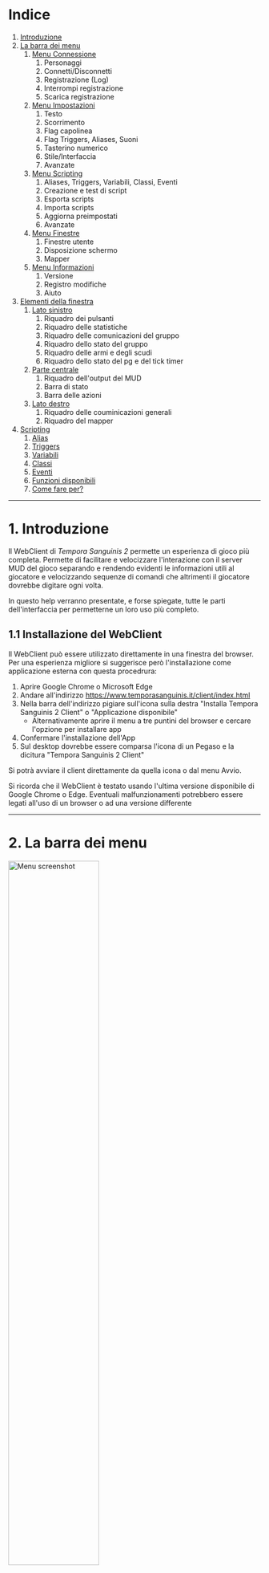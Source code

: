 # Indice
1. [Introduzione](#introduction)
2. [La barra dei menu](#Menu)
    1. [Menu Connessione](#MenuConnessione)
        1. Personaggi
        2. Connetti/Disconnetti
        3. Registrazione (Log)
        4. Interrompi registrazione
        5. Scarica registrazione
    2. [Menu Impostazioni](#MenuImpostazioni)
        1. Testo
        2. Scorrimento
        3. Flag capolinea
        4. Flag Triggers, Aliases, Suoni
        5. Tasterino numerico
        6. Stile/Interfaccia
        6. Avanzate
    3. [Menu Scripting](#MenuScripting)
        1. Aliases, Triggers, Variabili, Classi, Eventi
        2. Creazione e test di script
        3. Esporta scripts
        4. Importa scripts
        5. Aggiorna preimpostati
        6. Avanzate
    4. [Menu Finestre](#MenuFinestre)
        1. Finestre utente
        2. Disposizione schermo
        3. Mapper
    5. [Menu Informazioni](#MenuInformazioni)
        1. Versione
        2. Registro modifiche
        3. Aiuto
3. [Elementi della finestra](#Elements)
    1. [Lato sinistro](#AreaSX)
        1. Riquadro dei pulsanti
        2. Riquadro delle statistiche
        3. Riquadro delle comunicazioni del gruppo
        4. Riquadro dello stato del gruppo
        5. Riquadro delle armi e degli scudi
        6. Riquadro dello stato del pg e del tick timer
    2. [Parte centrale](#AreaCX)
        1. Riquadro dell'output del MUD
        2. Barra di stato
        3. Barra delle azioni
    3. [Lato destro](#AreaDX)
        1. Riquadro delle couminicazioni generali
        2. Riquadro del mapper
4. [Scripting](#scripting)
    1. [Alias](#alias)
    2. [Triggers](#triggers)
    3. [Variabili](#variabili)
    4. [Classi](#classi)
    5. [Eventi](#eventi)
    6. [Funzioni disponibili](#funzioni)
    7. [Come fare per?](#howto)

---

# 1. Introduzione <a name="introduction"></a>

Il WebClient di *Tempora Sanguinis 2* permette un esperienza di gioco più completa. Permette di facilitare e velocizzare l'interazione con il server MUD del gioco separando e rendendo evidenti le informazioni utili al giocatore e velocizzando sequenze di comandi che altrimenti il giocatore dovrebbe digitare ogni volta.

In questo help verranno presentate, e forse spiegate, tutte le parti dell'interfaccia per permetterne un loro uso più completo.

## 1.1 Installazione del WebClient

Il WebClient può essere utilizzato direttamente in una finestra del browser. Per una esperienza migliore si suggerisce però l'installazione come applicazione esterna con questa procedrura:

1. Aprire Google Chrome o Microsoft Edge
2. Andare all'indirizzo https://www.temporasanguinis.it/client/index.html
3. Nella barra dell'indirizzo pigiare sull'icona sulla destra "Installa Tempora Sanguinis 2 Client"  o "Applicazione disponibile"
   - Alternativamente aprire il menu a tre puntini del browser e cercare l'opzione per installare app
4. Confermare l'installazione dell'App
5. Sul desktop dovrebbe essere comparsa l'icona di un Pegaso e la dicitura "Tempora Sanguinis 2 Client"

Si potrà avviare il client direttamente da quella icona o dal menu Avvio.

Si ricorda che il WebClient è testato usando l'ultima versione disponibile di Google Chrome o Edge. Eventuali malfunzionamenti potrebbero essere legati all'uso di un browser o ad una versione differente

---

# 2. La barra dei menu <a name="Menu"></a>

<img src="./help/Menu.jpg" alt="Menu screenshot" width="60%"/>

## 2.1 Menu Connessione <a name="MenuConnessione"></a>

### 2.1.1 Personaggi

Mostra il pannello di scelta per il caricamento del profilo del personaggio.

In questo pannello è possibile selezionare il profilo caricando nel WebClient tutte le impostazioni di quel profilo.
Normalmente si crea un profilo per ogni perosnaggio.

Dal pannello è possibile creare un nuovo profilo vuoto (tasto + verde), cancellare il profilo selezionato (tasto X rosso) o modificare il profilo selezionato (tasto ... giallo).

In fase di creazione o modifica del profilo è possibile impostare:

- Nome profilo: nome da attribuire al profilo. Tipicamente il nome del personaggio.
- Server: tipo di server al quale ci si vuole collegare (**Live** per il server di gioco, **Tester** per l'ambiente di test o **Manuale** per impostare manualmente l'indirizzo di collegamento al server)
- Flag Autenticazione: per abilitare la compilazione automatica del nome e password del personaggio alla richiesta di autenticazione da parte del server di gioco
- Flag trigger preimpostati: per abilitare l'uso di tutti i trigger preimpostati
- Flag disposizione schermo: per il posizionamento automatico dei riquadri all'interno della finestra di gioco.
- Pulsante Ricarica predefinito: per reimpostare il posizionamento predefinito dei riquadri all'interno della finestra di gioco.
- Pulsante Modifica: per vedere e modificare manualmente le impostazioni di posizionamento dei riquadri all'intero della finestra di gioco. Questa opzione è destinata ad un uso avanzato e se ne consiglia l'uso solo se si ha dimestichezza con le configurazioni del WebClient.

Dopo aver selezionato il profilo tramite il pulsante **Connessione** è possibile connettersi al server di gioco.

Il pulsante **Offline** permette di chiudere la schermata di scelta del profilo, caricare tutte le impostazioni del personaggio ma non connettersi al server di gioco.

NOTA: La scelta del profilo **[Profilo base]** permette di caricare i preimpostati (alias, trigger, classi, eventi, variabili) come fossero specifici del personaggio e non preimpostati. Questa opzione è destinata ad un uso avanzato e se ne consiglia l'uso solo se si vuole fare manutenzione dei preimpostati.

NOTA: Per motivi di protezione delle password introdotti dal web browser, potrebbe capitare un problema al caricamento delle impostazioni del profilo al momento della connessione. In questo caso è sufficiente entrare in modifica del profilo (tasto ... giallo) e reimpostare la password del giocatore.

### 2.1.2 Connetti / Disconnetti

Avvia la connessione al server con il profilo precedentemente selezionato oppure disconnette il WebClient dal server di gioco.

In caso di disconnessione comparirà automaticamente il menu di scelta del profilo con un timer automatico che ritenterà periodicamente la connessione.

### 2.1.3 Registrazione (Log)

Avvia la registrazione in memoria di tutto quanto passa nel [riquadro dell'output del mud](#AreaCX).

Il salvataggio su file avverrà però al momento in cui verrà scaricata la registrazione.
Uscire dal WebClient senza fermare la registrazione non ne permetterà pertanto il salvataggio su file.

NOTA: Poichè la registrazione verrà mantenuta in memoria fino al suo salvataggio su file, per evitare una occupazione eccessiva della memoria, raggiunto una dimensione di 1Mb vengono cancellate le righe più vecchie.

### 2.1.4 Interrompi registrazione

Ferma la registrazione del log e cancella quanto registrato.

### 2.1.5 Scarica registrazione

Permette di salvare su file la registrazione raccolta fino a quel momento.

## 2.2 Menu Impostazioni <a name="MenuImpostazioni"></a>

### 2.2.1 Testo

Permette di cambiare colore, font e grandezza del carattere usato nel [riquadro dell'output del mud](#AreaCX). Per gli altri riquadri può essere impostato un font separato.
Permette di utilizzare il set di caratteri UTF-8.
Permette di abilitare la copia automatica negli appunti del testo selezionato.

### 2.2.2 Scorrimento

Permette di definire quante linee vengono tenute nel [riquadro dell'output del mud](#AreaCX).
Il flag animato permette di scegliere se le righe devono comparire oppure scorrere nella finestra.

### 2.2.3 Flag capolinea

Se abilitato aggiunge un a capo automatico qualora la riga di testo ricevuta dal MUD superasse in larghezza lo spazio del riquardo di gioco.

### 2.2.4 Flag Triggers, Aliases, Suoni

Abilita o disabilita il funzionamento dei Trigger, Alias e dei suoni.

### 2.2.5 Tasterino numerico

Permette di cambiare i comandi associati ai tasti del tasterino numerico.

### 2.2.6 Stile / Interfaccia

Permette di impostare il tema dell'interfaccia tra predefinito, chiaro e scuro.
Permette di definire se la riga del prompt debba essere visibile, semitrasparente o nascosta.
Nota: il promp puo' essere rimosso anche da setup ma se nascosto comparira' nei log.

### 2.2.7 Avanzate

#### Flag MXP

Abilita l'interpretazione dei dati ricevuti dal MUD per permettere le funzioni avanzate e una migliore esperienza di gioco. Si consiglia di lasciarlo abilitato

#### Flag Immagini MXP

Abilita l'aggiunta delle immagini al gioco.

#### Flag Marca tempo nell'output

Se abilitato aggiunge ad ogni riga del [riquadro dell'rioutput del mud](#AreaCX) l'orario esatto.

#### Flag Informazioni (debug)

Se abilitato aggiugnge nel [riquadro dell'output del mud](#AreaCX) indicazioni legate al debug. E' utile nella fase di verifica sul funzionamento dei trigger e alias più complessi ma se ne sconsiglia l'uso nel gioco tipico.

#### Avvertimenti log

Alterna la verbosita' dei messaggi al riempimento del log tra: normali, minimal e nessuno.

#### Ripristina

Resetta il profilo del PG. Da usare solo in caso di problemi non altrimenti risolvibili.

#### Importazioni ed esportazioni

Le **importazioni** permettono di selezionare un file esterno precedentemente salvato che contiene:

- **Configurazione**: contenuto di tutto il profilo utente (alias, trigger, classi, eventi, variabili)
- **Layout**: impostazioni di posizionamento di tutti i riquadri del WebClient.

Il contenuto dei file importati sovrascriverà le impostazioni in memoria.

Le **esportazioni** permettono di salvere la configurazione attiva o il layout attivo su file esterno.

Le esportazioni sono consigliate per:

- creare copie di backup del proprio profilo per poter ritornare a versioni precedenti funzionanti in caso modifiche abbiano introdotto errori
- far fronte a possibili perdite del profilo visto che il salvataggio dello stesso è demandato al browser.
- spostare il profilo su altri dispositivi

#### Importazioni ed esportazioni

La pressione abilita/disabilita una funzione che permette al client di restare attivo anche quando la finestra viene ridotta a icona.

## 2.3 Menu Scripting <a name="MenuScripting"></a>

### 2.3.1 Aliases, Triggers, Variabili, Classi, Eventi

Queste voci aprono le relative finestre di scripting.

Da queste finestre è possibile creare un nuovo elemento, eliminare l'elemento selezionato o modificarlo.

Consultare la voce [Scripting](#scripting) per i dettagli sul loro uso.

### 2.3.2 Creazione e test di script

Viene aperta una finestra per impartire comandi JavaScript al WebClient. Quanto riportato non viene salvato nel profilo del giocatore.

### 2.3.3 Avanzate

Da questo menu è possibile operare su Alias, Triggers ed Eventi preimpostati. Tipicamente non è necessario operare su questi script e ogni modifica fatta verrà persa quando verranno scaricati o aggiornati gli script preimpostati.

### 2.3.3.1 Esporta scipts

Apre una maschera che permette l'esportazione su file JSON degli script (alias, trigger, classi, eventi, variabili) la cui classe corrisponde al criterio impostato (da scrivere in formato RegEx). 

E' una funziona avanzata pensata per esportare solo parte degli script. Per il salvataggio di backup si consiglia di usare l'esportazione della configurazione presente nel menu [Impostazioni->Avanzate](#MenuImpostazioni)

### 2.3.3.2 Importa scripts

Permette di importare un file generato con esporta scripts. A differenza dell'importazione della configurazione presente nel menu [Impostazioni->Avanzate](#MenuImpostazioni), questa importazione non sostituisce tutta la configurazione ma aggiunge agli script già presenti, quelli importati da file.

### 2.3.3.3 Aggiorna preimpostati

Scarica da server l'ultima versione degli script preimpostati. 

Poichè il WebClient notifica automaticamente all'avvio la disponibilità di un aggiornamento, questa funzione è pensata per riottenere la versione disponibile su server in conseguenza di modifiche non volute sugli script preimpostati.

## 2.4 Menu Finestre <a name="MenuFinestre"></a>

### 2.4.1 Finestre utente

Permette di apire un riquadro esistente che precedentemente è stato chiuso.

### 2.4.2 Disposizione schermo

TODO: Funzione non ancora implementata

### 2.4.3 Mapper

Permette di aprire il riquadro del mapper.

## 2.5 Menu informazioni <a name="MenuInformazioni"></a>

### 2.5.1 Versione

Mostra la versione del WebClient.

### 2.5.2 Registro modifiche

Mostra la storia delle modifiche introdotte nel client

### 2.5.3 Help

Apre il presente help del WebClient.

NOTA: L'help sugli script predefiniti può essere invece consultato direttamente dal WebClient dando il comando ```help client```

---

# 3. Elementi della finestra <a name="Elements"></a>

<img src="./help/Totale.jpg" alt="Totale" width="60%"/>

La applicazione contiene una grossa parte centrale per le risposte ricevute dal server di gioco.
Per migliorare l'esperienza di gioco è possibile aggiungere finestre flottanti (si posizionano sopra l'area centrale) o bloccate su un lato (riducono l'area centrale ma non rischiano di nasconderne il contenuto).

E' possibile:

* passare dalla versione bloccata a flottante e viceversa premendo sul simbolo della puntina da disegno presente alla sinistra del nome della finestra.
* nascondere una finestra premendo sulla X quando la finestra è in versione flottante
* mostrare una finestra selezionandola dal menu [Altro->Finestre](#MenuAltro)
* cambiare il font, la dimensione dei caratteri, posizione e dimensione della finestra premendo sul simbolo dell'ingranaggio presente sulla destra del nome della finestra

Nell'impostazione predefinita l'applicazione può essere divisa in 4 aree principali:

* [Barra dei menu](#Menu)
* [Finestre sul lato sinistro](#AreaSX)
* [Parte centrale](#AreaCX)
* [Finestre sul lato destro](#AreaDX)

## 3.1 Lato sinistro <a name="AreaSX"></a>

### 3.1.1 Riquadro dei pulsanti

<img src="./help/Pulsanti.jpg" alt="Pulsanti" width="40%"/>

Questi pulsanti permettono di vedere quali automatismi sono attivi e quali spenti. La pressione del tasto abilita/disabilita l'automatismo.

### 3.1.2 Riquadro delle statistiche

<img src="./help/Statistiche.jpg" alt="Statistiche" width="40%"/>

Questa compatta finestrella mostra, divise su 3 colonne, alcune informazioni utili.

Nella colonna di sinistra è indicato il numero di sigilli divini ed elementali in possesso

Nella colonna centrale c'è una statistica sul numero di Sigilli Divini ottenuti nel periodo indicato.

Nella colonna di destra c'è una statistica sugli XP ottenuti nel periodo indicato (indicati in Mega).

**Sess** rappresenta l'intera sessione (dall'avvio del client)

La riga più in basso indica le monete d'oro che si hanno sul PG (Gold) e in banca (Bank).

### 3.1.3 Riquadro delle comunicazioni del gruppo

Oltre che comparire nel riquadro dell'output di gioco, in questa finestra vengono riportate tutte le comunicazioni interne al gruppo.
Questo per permettere di non perdere alcun messaggio

### 3.1.4 Riquadro dello stato del gruppo

<img src="./help/Gruppo.jpg" alt="Gruppo" width="40%"/>

In questo riquadro sono elencati tutti i membri del gruppo (al primo posto il capogruppo). 

Per ognuno è indicato:

- PG: Il nome
- HP: Percentuale di HP
- MN: Percentuale di Mana
- MV: Percentuale di Movimento
- SANC: Presenza dell'incantesimo Sanc o equivalente
- DO: Presenza dell'incantesimo Detect Original
- QUI: Presenza del giocatore nella stessa stanza

HP, MN e MV sono indicate con colori, sottolineature e lampeggi per indicare il diverso grado di rischio.

Per SANC, DO, il **+** indica la presenza dell'incantesimo, **-** l'assenza e **!** il suo prossimo esaurimento allo scattare del tick

### 3.1.5 Riquadro delle armi e degli scudi

<img src="./help/Armi.jpg" alt="Armi" width="30%"/>

Questi pulsanti permettono di vedere quale arma (colonna di sinistra) e scudo (colonna di destra) sono indossati. La pressione del tasto permette il cambio veloce dell'arma o dello scudo.

### 3.1.6 Riquadro dello stato del pg e del tick timer

<img src="./help/Stato.jpg" alt="Stato" width="30%"/>

Vengono indicati e rappresentati da barre i 4 indicatori:

- HP del pg (attuali/massimi)
- MANA del pg (attuali/massimi)
- MOV del pg (attuali/massimi)
- Countdown stimato al prossimo tick

## 3.2 Parte centrale <a name="AreaCX"></a>

### 3.2.1 Riquadro dell'output del MUD

E' il riquadro principale del gioco. Contiene i messaggi ricevuti dal server di gioco

### 3.2.2 Barra di stato

<img src="./help/Barra.jpg" alt="Barra di stato" width="60%"/>

Nella riga più in alto viene indicato:

- Nome del giocatore.
- HP attuali/massimi.
- Eventuale presenza del flag [AFK] per indicare lo stato di Away From Keyboard - Allontanato dalla tastiera
- Stato del incantesimo SANC
- Stato dello scudo magico (es. fireshield)
- Stato dei buff tipici attivi sul pg (es. True Sight, Detect Original, Blink, ecc.)

e sulla destra:

- Reattivo/Laggato per indicare se il mud è pronto a ricevere comandi oppure il pg è ancora bloccato dal comando precedentemente lanciato
- Posizione del PG (In piedi/Seduto)
- Tipo di room (All'aperto/Al chiuso)

### 3.2.3 Barra delle azioni

<img src="./help/Barra.jpg" alt="Barra di stato" width="60%"/>

La riga più in basso contiene il comando che si vuole mandare al server di gioco per comandare le azioni del proprio personaggio.
A seguito dell'invio il comando rimane presente e selezionato per permettere di rimandarlo con la sola pressione dell'invio.
La digitazione di un nuovo comando sostituisce il precedente.
La barra delle azioni funziona tiene uno storico degli ultimi comandi inviati che si possono scorrere usando freccia su-giù

Sulla destra sono presenti 3 pulsanti che servono per disattivare/attivare rispettivamente:

- [Triggers](#triggers)
- [Alias](#alias)
- Concatenazione di comandi separandoli da **;**

## 3.3 Lato destro <a name="AreaDX"></a>

### 3.3.1 Riquadro delle couminicazioni generali

Oltre che comparire nel riquadro dell'output di gioco, in questa finestra vengono riportate tutte le comunicazioni che il giocatore sente (tranne quelle interne al gruppo che hanno [un riquadro specifico](#AreaSX)) 
Questo per permettere di non perdere alcun messaggio.

### 3.3.2 Riquadro del mapper

<img src="./help/Mapper.jpg" alt="Mapper" width="40%"/>

Questa riquadro contiene una rappresentazione grafica della stanza in cui si trova il giocatore (quadratino con un punto rosso tipicamente al centro della finestra) e tutte quelle attorno.
Tramite segni grafici vengono indicati i collegamenti tra le stanze, la presenza di porte e se il collegamento può essere percorso in una sola direzione.

Stanze particolari (DT, mob, trappole, teleport, ecc) vengono evidenziate con colori per renderle più velocemente individuabili.
La presenza di piccoli triangoli neri in prossimità degli angoli delle *stanze* indicano una apertura verso l'alto o verso il basso.

Il doppio click su una *stanza*, attiva il *vai automatico* fino a quella *stanza*.
Click e drag permette di spostare la mappa per vedere le parti che escono dal riquadro.

La pressione con il tasto destro su una *stanza* fa comparire un breve menu:

- **Aggiungi ai favoriti**: Permette di aggiungere la *stanza* ai favoriti attribuendole un nome. Questo permetterà di impartire al client il comando *vai nome_scelto*. Contestualmente si potrà anche impostarne anche il colore.
- **Rimuovi dai favoriti**: Rimuove la stanza dai favoriti
- **Vai**: Corrisponde ad un doppio click sulla *stanza* attivando il *vai automatico* fino a quella *stanza*
- **Posiziona**: Forza il riposizionamento del giocatore in quella *stanza*. Non prevede il movimento del giocatore.
- **Modifica**: Mostra una finestra con il contenuto (in formato JSON) del database del mapper per quella stanza per permettere modifiche locali al database. Le modifiche verranno perse quando verrà emesso e distribuito un aggiornamento.

Il mapper, vista la sua complessità, ha un suo menu specifico:

- **Dati**
    - **Modalità mappaggio**: Abilita la modalità mappaggio Usabile solo se si è capogruppo. *In sviluppo*
    - **Ricarica mappe**: Preleva da repository internet il database con le mappe.
    - **Carica da locale**: Rende attivo il database mappe che si è salvato in locale in seguito ad aver terminato la modalità mappaggio. Indispensabile perchè al riavvio il WebClient preleva la versione disponibile su internet.
    - **Scarica zona corrente**: Esporta il database della zona corrente su file in formato .json
    - **Carica zona o zone**: Importa nel database attivo la zona o le zone presenti su file esterno precedentemente esportato.
- **Azioni**
    - **Vai a num. locazione**: Attiva il *vai automatico* fino alla stanza di cui si è impostato il numero.
    - **Cerca locazione**: Permette di cercare tutte le locaziozioni il cui nome o descrizione corrisponde al criterio di ricerca messo.
    - **Sincronizza mappa**: Riposiziona il player nell'ultima stanza visitata
    - **Esporta immagine**: Permette di salvare su disco una immagine contenente tutte le *stanze* dell'area e del livello attivo.
- **Altro**
    - **Favoriti**: Mostra un elenco delle destinazioni impostate manualmente e ne permette il *vai automatico*
    - **Informazioni**: Mostra informazioni sul diritto d'uso delle mappe.
    - **Legenda**: Mostra una legenda con la spiegazione del significato degli sfondi delle *stanze*

Al centro, nella barra del menu, è indicato il livello a cui ci si trova e le 2 frecce ai lati permettono di vedere i livelli superiori o inferiori della mappa.
Sulla destra infine è indicato ed è modificabile il livello di zoom a cui si vuole vedere la mappa nel riquadro del mapper.

Appena sotto il menu è indicato il nome dell'area visualizzata. 

**_NOTA:_** Il nome dell'area nel mapper non corrisponde al nome dell'area per il MUD.

Nella parte più bassa del riquadro è indicato in numero della *stanza* in cui ci si trova e il suo nome.
E' il numero da usare con il comando *vai* per raggiungere quella stanza. 
Le stanze più frequentate e le stanze di *inizio area* hanno un nome già assegnato che è più facile da ricordare rispetto al loro numero.

# 4. Scripting <a name="scripting"></a>

Il WebClient ha un potente linguaggio di scripting che permette di velocizzare e automatizzare molti compiti.
Molti di questi automatismi che sono stati ritenuti essere di rilevanza generale per tutti e per permettere una migliore esperienza di gioco, sono già stati creati e vengono aggiornati periodicamente. Nel menu di gioco e in questo help sono chiamati **preimpostati**.
Quando è disponibile un aggiornamento il WebClient evidenzia la disponibilità e chiede conferma che si vogliono scaricare i nuovi preimpostati. Questo sovrascriverà tutti gli script preimpostati. Pertanto, pur se tecnicamente possibile, si consiglia di non modificare gli script preimpostati ma di agire solo su quelli personali.

Lo script non è altro che un elenco di comandi che il WebClient deve eseguire. Questi comandi possono riguardare il solo WebClient oppure essere comandi che il WebClient manda al MUD. 

Nella forma più semplice sono un sequenza di comandi che il WebClient deve inviare al MUD.
Per la forma più complessa si ha a disposizione JavaScript. Si rimanda a risorse esterne per tutorial sulla programmazione e sulla sintassi di JavaScript.

La spiegazione delle funzioni messe a disposizione dal WebClient sono nella sezione [Funzioni](#funzioni)

Gli script, indipendentemente dal contenuto di azioni che devono essere svolte, si dividono in 3 categorie in funzione di cosa fa partire quello script:

- [**gli alias**](#alias): script attivati da un comando impartito dal player nella riga di comando. E' sempre noto quindi quando questi script vengono attivati. Un esempio può essere l'alias ```slash``` che impartito dal player provoca il cambio dell'arma.
Un elenco e una spiegazione degli alias preimpostati è visibile impartendo il comando ```help client```
- [**i triggers**](#triggers): script attivati dalla ricezione dal server di gioco di particolari sequenze di testo. Un esempio può essere l'aggiunta automatica del player *Nome* nel gruppo alla ricezione del testo ```[Nome] inizia a seguirti```
- [**gli eventi**](#eventi): script attivati dal verificarsi della condizione impostata nell'evento. Ad esempio il cambio nel valore di una variabile. L'uso degli eventi rientra in un livello di scripting più avanzato e per le automazioni più facili è normalmente sufficiente l'uso di [alias](#alias) e [triggers](#triggers).


## 4.1 Alias <a name="alias"></a>

Gli alias sono script attivati da un comando impartito dal player nella riga di comando.

<img src="./help/Alias.jpg" alt="Alias" width="80%"/>

| Campo | Funzione |
| ----- | -------- |
| **Modello** | Comando che fa scattare l'alias. Qualora l'alias debba scattare in corrispondenza di più comandi è possiible definire una RegEx |  
| **ID** | Permette di attribuire un nome univoco all'alias. Questo permette agli script di riferirsi esattamente a questo alias. Ad esempio per abilitarlo o disabilitarlo. |  
| **Classe** | Permette di assegnare questo alias ad una classe. Questo permette un raggruppamento degli alias per facilitarne la ricerca. Permette inoltre agendo sull'abilitazione o disabiltiazione delle [classi](#classi), di agire contemporaneamente su tutti gli alias di quella classe. |  
| **Azioni** | Elenco dei comandi da eseguire. |  

| Flags | Funzione |
| ----- | -------- |
| **Macro** | In sviluppo. Non usare. |
| **Abilitato** | Definisce se l'alias è abilitato e quindi funzionante oppure disabilitato. |
| **Regex** | Definisce se il comando definito nel modello è un comando che deve essere impartito esattamente come scritto o se è una RegEx. Per approfondire e fere prove con le Regular Expression si consiglia il sito *https://regexr.com/* |
| **Script** | Definisce se i comandi specificati nel riquadro Azioni sono da interpretare come codice JavaScript (flag attivo) o come lista di comandi da inviare al MUD (flag spento). |

I comandi definiti nel riquadro script vengono interpretati dal client. Pertanto possono richiamare altri alias. A causa di questo c'è il rischio di avere chiamate ricorsive dove lo script richiama se stesso che richiama se stesso e così via. Questo manda in crash il client. 

Qualora serva lanciare un comando che non deve essere interpretato come alias è necessario anteporre il simbolo di tilde. Esempio: ```~comando```

### Esempio di alias facile
**Necessità**: Poichè per medicare le proprie ferite con la skill ```second wind``` è necessario essere seduti si vuole creare un atuomatismo che con l'invio di un solo comando venga svolta la sequenza: sedersi, lancio della skill, rialzarsi.

**Creazione dell'alias**

**Modello**: ```second```

**ID** e **Classe**: vuoti     **Flags**: Spunare solo il flag *Abilitato*

**Script**: 

```
sit
~second
stand
```

### Esempio di alias più complesso
**Necessità**: Castarsi le protezioni dal soffio di drago

**Modello**: ```^\+prot(a|c|f|e|l)b$```
Spiegazione della Regex:

- Comando che inizia con ```+prot```
- segue una tra le lettere a,c,f,e oppure l, che viene intercettata e assegnata al gruppo 1
- poi la lettera ```b``` 
- nulla dopo la ```b```

**ID** e **Classe**: vuoti     **Flags**: Spunare i flag *Abilitato*, *Regex* e *Script*

**Script**: 

```js
if (match[1]==="a") {  //Se la lettera passata ed intercettata nel gruppo 1 è a
    send("cast 'protection acid breath'");  //casta protezione dal soffio acid
} else if (match[1]==="c") {  //Se la lettera passata ed intercettata nel gruppo 1 è c
    send("cast 'protection frost breath'");  //casta protezione dal soffio cold
} else if (match[1]==="e") {
    send("cast 'protection gas breath'");
} else if (match[1]==="f") {
    send("cast 'protection fire breath'");
} else if (match[1]==="l") {
    send("cast 'protection electric breath'");
}
```

## 4.2 Triggers <a name="triggers"></a>

I trigger sono script attivati dalla ricezione dal server di gioco di particolari sequenze di testo.

<img src="./help/Trigger.jpg" alt="Trigger" width="80%"/>

| Campo | Funzione |
| ----- | -------- |
| **Modello** | Pattern che deve essere ricevuto e che fa scattare il trigger. Qualora l'alias debba scattare in corrispondenza di più pattern possibili è possiible definire una RegEx.|
| **ID** | Permette di attribuire un nome univoco al trigger. Questo permette agli script di riferirsi esattamente a questo trigger. Ad esempio per abilitarlo o disabilitarlo.|
| **Classe** | Permette di assegnare questo trigger ad una classe. Questo permette un raggruppamento dei trigger per facilitarne la ricerca. Permette inoltre agendo sull'abilitazione o disabiltiazione delle [classi](#classi), di agire contemporaneamente su tutti i trigger di quella classe.|
| **Azioni** | Elenco dei comandi da eseguire.|

| Flags | Funzione |
| ----- | -------- |
| **Abilitato** | Definisce se il trigger è abilitato e quindi funzionante oppure disabilitato. |
| **Prompt** | Da abilitare solo se il trigger deve intercettare un pattern presente nel prompt restituito dal MUD. Altrimenti lasciare disabilitato. |
| **Regex** | Definisce se il pattern definito nel modello è un pattern che deve essere intercettato esattamente come scritto o se è una RegEx. Per approfondire e fere prove con le Regular Expression si consiglia il sito *https://regexr.com/* |
| **Script** | Definisce se i comandi specificati nel riquadro Azioni sono da interpretare come codice JavaScript (flag attivo) o come lista di comandi da inviare al MUD (flag spento).|

I comandi definiti nella finestra script vengono interpretati dal client. Pertanto possono essere richiamati altri alias. A causa di questo c'è il rischio di avere chiamate ricorsive dove lo script richiama se stesso che richiama se stesso e così via. Questo manda in crash il client.

Qualora serva lanciare un comando che non deve essere interpretato come alias è necessario anteporre il simbolo di tilde. Esempio: ```~comando```

## 4.3 Variabili <a name="variabili"></a>

<img src="./help/Variabili.jpg" alt="Variabili" width="60%"/>

E' possibile definire variabili il cui contenuto viene salvato nel profilo del personaggio e il cui valore quindi viene mantenuto anche all'uscita del WebClient.
Queste variabili, accessibili dagli script con ```this.nome_variabile``` hanno una visibilità globale e possono essere accedute da tutti gli script (trigger, alias e eventi).
Variabili definite all'interno di script con ```let``` sono accessibili solo dallo script che le definisce.

**_NOTA:_** Il contenuto di queste variabili viene tramutato in JSON per permetterne l'archiviazione nel profilo utente, questo comporta che: 

- le variabili possono contenere solo informazioni serializzabili
- le variabili non possono contenere moli di dati troppo onerose visto che lo spazio che il browser mette a disposizione è limitato.

## 4.4 Classi <a name="classi"></a>

<img src="./help/Classi.jpg" alt="Classi" width="60%"/>

La classe è un descrittivo che può essere attribuito nel campo classe a Trigger, Alias e Eventi.

Ogni classe può poi essere abilitata e disabilitata. Questo produce la corrispondente abilitazione o disabilitazione di tutti gli script associati a questa classe.

## 4.5 Eventi <a name="eventi"></a>

Gli eventi sono tipi speciali di [Trigger](#triggers), nel senso che entrambi sono script attivati automaticamente dal WebClient al verificarsi di una condizione in gioco.
Se i [Trigger](#triggers) scattano quando il MUD manda la sequenza di testo impostata, gli eventi permettono di scattare all'accadere di altre condizioni.

<img src="./help/Eventi.jpg" alt="Eventi" width="60%"/>

| Campo | Funzione |
| ----- | -------- |
| **Tipo di evento** | Scelta della tipologia di evento che farà scattare lo script. |
| **Condizione**| Condizione che, assieme al tipo di evento, farà scattare lo script. |
| **ID**| Permette di attribuire un nome univoco al trigger. Questo permette agli script di riferirsi esattamente a questo trigger. Ad esempio per abilitarlo o disabilitarlo. |
| **Classe**| Permette di assegnare questo trigger ad una classe. Questo permette un raggruppamento dei trigger per facilitarne la ricerca. Permette inoltre agendo sull'abilitazione o disabiltiazione delle [classi](#classi), di agire contemporaneamente su tutti i trigger di quella classe. |
| **Azioni**| Elenco dei comandi da eseguire. |

| Tipo di evento | Funzione |
| -------------- | -------- |
| **Variabile cambiata** | Lo script scatta quando la variabile impostata nel campo *Condizione* cambia il suo valore. Nello script *args* avrà il valore *oldValue* e *newValue* |
| **Stato connessione cambiato** | Lo script scatta quando la connessione al server cambia stato. in *Condizione* mettere telnet, websocket. Nello script *args* prenderà il valore true, false |
| **Impostazione cambiata** | Lo script scatta quando avviene un cambiamento delle impostazioni di *userConfig*. Indicare in *Condizione* di quale impostazione si vuole tracciare il cambiamento (text-color, wrap-lines, utf8Enabled, mxpEnabled, enable-aliases, enable-triggers, font-size, font, colorsEnabled, logTime, debugScripts) |
| **Stato classe cambiato** | Lo script scatta quando la classe impostata nel campo *Condizione* cambia il suo stato di attivazione. Nello script *args* prenderà il valore true, false |
| **Trigger scattato** | Lo script scatta quando il trigger il cui ID è impostato nel campo *Condizione* scatta. Nello script *args* prenderà il valore true, false. L'evento scatterà dopo il trigger.|
| **Comando eseguito** | Viene eseguito ogni volta che viene dato un comando. La *Condizione* è true se il comando è da script, false se manuale da linea di comando. *args.command* conterrà il comando lanciato.|


## 4.6 Funzioni disponibili <a name="funzioni"></a>

Elenco in ordine alfabetico delle funzioni messe a disposizione dal WebClient.


### Marcatori speciali %n e $n

Sono usati negli [alaias](#alias) e nei [triggers](#triggers) per identificare i campi variabili in alternativa alle regex e all'uso di ```match[n]```

%1, %2, ... nel pattern
$1, $2, ... nelle azioni.

**Esempio:**

Pattern: Non riesci a reggere %1 che ti cade in terra.

Azioni: 
```js
Notification.Show("Ti e' caduto " + $1);
send("get ed" + TSPersonaggio)
```

### aliasEnabled <a name="f_aliasEnabled"></a>

Ritorna lo stato di abilitazione del'[alias](#alias) con ID 'id': true se abilitato, false altrimenti.

**Sintassi**: 
```js
aliasEnabled(id: string) -> bool
```

### aliasManager <a name="f_aliasManager"></a>

Utility per gli alias.

**Funzioni**:
```js
 getById(aliasId:string) -> alias
 isEnabled(aliasId:string) -> bool
```

### cap <a name="f_cap"></a>

Se usato all'interno di un [trigger](#triggers) copia la linea che ha fatto scattare il trigger nella finestra 'window'

**Sintassi**: 
```js
cap(window: string)
```

### classEnabled <a name="f_classEnabled"></a>

Ritorna lo stato di abilitazione della [classe](#classi) con ID 'id': true se abilitato, false altrimenti.

**Sintassi**: 
```js
classEnabled(id: string) -> bool
```

### classManager <a name="f_classManager"></a>

Utility per le classi alias/trigger.

**Funzioni**:
```js
Delete(id:string)
Create(id:string, val:boolean)
isEnabled(id: string) -> bool
```

### cls <a name="f_cls"></a>

Cancella il contenuto della finestra 'window'.

**Sintassi**: 
```js
cls(window: string)
```

### color <a name="f_color"></a>

Restituisce una stringa in cui viene aggiunto un colore al 'testo'.
E' possibile aggiungere anche effetti mettendo a true il parametro. Di default è falso.

I nomi dei colori possono essere trovati in internet cercando *javascript color names*

Vedi anche [print][#f_print]

**Sintassi**: 
```js
color(testo: string, foreground: string, background?: string, bold?: bool, underline?: bool, blink?: bool) -> string
```

**Esempio d'uso**:
```js
print("Questo help e' " + color('bellissimo', 'red', 'Gold', true, false, true));
```

### createTempTrigger <a name="f_createTempTrigger"></a>

Funzione per creare un trigger temporaneo che rimarra' disponibile fino al riavvio del client.
Il vantaggio e' di poter creare il trigger con un patter e uno script definito a runtime e non prefissato.
[vedi deleteTempTrigger](#f_deleteTempTrigger) per come cancellarlo.
[vedi escapeRegex](#f_escapeRegex) per aggiungere gli escape ai caratteri di una stringa non regex

**Sintassi**: 
```js
createTempTrigger(trg: alias o trigger) -> bool
```

**Esempio d'uso**:
```js
let pattern = "^Rosetta e' qui, sempre intenta a gestire la sua Locanda\.";
let script = "send('smile')"

createTempTrigger({
  id: "trg_test",
  is_script: true,
  pattern: pattern,
  regex: true,
  value: script
})
```

### createWindow <a name="f_createWindow"></a>

Funzione per apire una finestra con i parametri specificati. Ritorna un riferimento alla definizione della finestra per una manipolazione successiva tramite windowManager.

**Sintassi**: 
```js
createWindow(windowName:string, data?:WindowData) -> WindowDefinition
```

WindowData opzionale è un oggetto con la seguente struttura:
```js
interface WindowData {
    name: string;
    x:number;
    y:number;
    w:number;
    h:number;
    visible:boolean;
    collapsed:boolean;
    docked:boolean;
    font?:string;
    fontSize?:number;
    anchorWidth?:number;
    anchorHeight?:number;
}
```

WindowDefinition è un oggetto con la seguente struttura:
```js
interface WindowDefinition {
    data: WindowData;
    created:boolean;
    initialized:boolean;
}
```

### delay <a name="f_delay"></a>

Esegue la funzione 'function' dopo 'milliseconds' millisecondi. L'ID è necessario e se esiste già un delay con lo stesso ID, esso verrà annullato e sovrascritto

**Sintassi**: 
```js
delay(id: string, milliseconds: number, function: fn())
```

**Esempio d'uso**:
```js
const ts = () => {
  const n = new Date();
  return (n.getHours().toString().padStart(2,'0') + ":" 
        + n.getMinutes().toString().padStart(2,'0') + ":" 
        + n.getSeconds().toString().padStart(2,'0') + "." 
        + n.getMilliseconds().toString().padStart(3,'0')
         );
}

print(ts() + ': avvio');
delay('d_smile', 2500, ()=>{print(ts() + ': dopo delay');});
```

### deleteTempTrigger <a name="f_deleteTempTrigger"></a>

Funzione per cancellare un trigger temporaneo creato con [createTempTrigger](#f_createTempTrigger).
Passare un oggetto in cui si definisce la key id con il nome del trigger da cancellare

**Sintassi**: 
```js
deleteTempTrigger(trg: alias o trigger) -> bool
```

**Esempio d'uso**:
```js
deleteTempTrigger({id: "trg_test"})
```

### deleteWindow <a name="f_deleteWindow"></a>

Cancella la finestra con quel nome e la rimuove dalla lista di finestra nel menu finestre.

**Sintassi**: 
```js
deleteWindow(windowName:string)
```

### escapeHTML <a name="f_escapeHTML"></a>

Rimpiazza < > e & con sequenze escape per renderli stampabili direttamente e non interpretarli come sequenze html.

**Sintassi**: 
```js
escapeHTML(id:string) -> string
```

**Esempio d'uso**:
```js
const test = "&gt"
print(test)
print(escapeHTML(test))
```

### escapeRegex <a name="f_escapeRegex"></a>

Normalizza una stringa aggiungendo il carattere di escape \ a quei caratteri che hanno un significato speciale in una stringa regex

**Sintassi**: 
```js
escapeRegex(id:string) -> string
```

**Esempio d'uso**:
```js
const test = "(tra parentesi)"
print(test)
print(escapeRegex(test))
```

### eventEnabled <a name="f_eventEnabled"></a>

Ritorna lo stato di abilitazione del'[evento](#eventi) con ID 'id': true se abilitato, false altrimenti.

**Sintassi**: 
```js
eventEnabled(id: string) -> bool
```

### gag <a name="f_gag"></a>

Se usato all'interno di un [trigger](#triggers), rimuove dall'output la riga che ha fatto scattare il trigger

**Sintassi**: 
```js
gag()
```

### getAlias <a name="f_getAlias"></a>

Accede all'aliasManager e ritorna l'[alias](#alias) con l'ID richiesto

**Sintassi**: 
```js
getAlias(id: string) -> alias
```

### getEvent <a name="f_getEvent"></a>

Accede all'aliasManager e ritorna l'[evento](#eventi) con l'ID richiesto

**Sintassi**: 
```js
getEvent(id: string) -> event
```

### getTrigger <a name="f_getTrigger"></a>

Accede all'aliasManager e ritorna il [trigger](#triggers) con l'ID richiesto

**Sintassi**: 
```js
getTrigger(id: string) -> trigger
```

### getvar <a name="f_getvar"></a>

Restituisce la variabile 'varname'. 

Analogo a ```this.varname```

**Sintassi**: 
```js
getvar(varname: string) -> variable
```

### getWindow <a name="f_getWindow"></a>

Ritorna un oggetto WindowDefinition ([vedi createWindow](#f_createWindow)) della finestra con il nome impostato.

**Sintassi**: 
```js
getWindow(window:string) -> WindowDefinition
```

### highlight <a name="f_highlight"></a>

Evidenzia l'ultima linea di trigger con i colori assegnati e opzionalmente il lampeggio.

**Sintassi**: 
```js
highlight(foreground: string, background: string, blink?: bool)
```

### link <a name="f_link"></a>

Crea un link cliccabile che esegue la funzione 'click'. Opzionalmente 'hover' mostrerà un testo quando il mouse è sopra al link.

**_NOTA:_** Il link non viene automaticamente mostrato. Deve essere incapsulato in un comando print

**Sintassi**:
```js
link(text: string, click: fn(), hoover?: string)
```

**Esempio d'uso**:
```js
print("E' il momento di " + 
      link(color('sorridere','yellow'),
              ()=>{
                   send('smile')
                  },
           'smile'
          )
     )
```

Gli a capo sono solo per facilità di lettura in questo help e non necessari.

### map / mapper <a name="f_mapper"></a>

Oggetto per comandare il mapper via script. 

Vedi elementi specifici.

### mapper.current

Oggetto contentente la locazione corrente nel mapper.

**Sintassi**:
```js
mapper.current -> Room
```

Proprietà dell'oggetto room:

| proprietà | descirzione |
| --------- | ----------- |
| color | colore della cella in formato web - css|
| description | descrizione della locazione |
| exits | Oggetto contenente le uscite disponibili nella locazione | 
| id | ID della locazione |
| name | nome della locazione |
| shortName | nome breve della locazione usabile con il comando vai |
| zone_id | id dell'area a cui appartiene la locazione |

### mapper.getRoomById

Cerca e ritorna la room con quell'ID

**Sintassi**:
```js
mapper.getRoomById(id: number) -> Room
```

### mapper.getRoomByVnum

Cerca e ritorna la room con quel numero virtuale

**Sintassi**:
```js
mapper.getRoomByVnum(vnum: number) -> Room
```

### mapper.search

Cerca la room per nome e opzionalmente descrizione, visualizza a schermo e ritorna un array di Room trovate

**Sintassi**:
```js
mapper.search(name: string, desc?: string) -> Room[]
```

**Esempio d'uso**:
```js
mapper.search("reception");
```

### mapper.searchRooms

Simile a mapper.search. Cerca la room per nome e opzionalmente descrizione, non visualizza a schermo e ritorna un array di Room trovate.

**Sintassi**:
```js
mapper.searchRooms(name: string, desc?: string) -> Room[]
```

**Esempio d'uso**:
```js
const trovate = mapper.searchRooms("reception");
for (let r of trovate) {
  print(r.name); 
}
```

### mapper.setRoomById

Assegna la locazione con ID come corrente nel mapper

**Sintassi**:
```js
mapper.setRoomByID(id: number)
```

### mapper.setRoomByVnum

Assegna la locazione con numero virtuale come corrente nel mapper

**Sintassi**:
```js
mapper.setRoomByVnum(vnum: number)
```

### mapper.setZoneById

Assegna la zona con ID specificato come corrente nel mapper

**Sintassi**:
```js
mapper.setZoneById(id: number)
```

### mapper.walkToId

Attiva l'auto vai all'ID specificato. Crea il percorso e lo segue

**Sintassi**:
```js
mapper.walkToId(id: number)
```

### mapper.walkToVnum

Attiva l'auto vai al numero virtuale specificato. Crea il percorso e lo segue

**Sintassi**:
```js
mapper.walkToVnum(vnum: number)
```

### Messagebox <a name="f_Messagebox"></a>

Oggetto per apire form di dialogo.

| Funzioni | Descrizione |
| -------- | ----------- |
| Question | Fornisce una domanda e viene restituita la risposta |
| Show | Messagebox semplice, con titolo e messaggio |
| ShowFull | Fornisce una domande e viene restituita la risposta |
| ShowInput | Permette multiline per testi lunghi | 
| ShowInputWithButtons | Permette bottoni personalizzabili |
| ShowMultiInput | Permette più domande in un pannello. Ritorna un array con le risposte |

**_NOTA:_** Aggiungere ```await``` per mettere in pausa lo script e attendere la risposta.

**Esempio d'uso**:
```js
const risposta = await Messagebox.ShowInputWithButtons("Titolo", "Corpo del messaggio", "Testo di default", "Conferma", "Annulla")
if (risposta.button == 1) {
  print(risposta.result);
} else {
  print("Annullato");
}
```

### Notification.Show <a name="f_Notification"></a>

Aggiunge una notifica popup con il testo e la configurazione opzionale passata"

**Sintassi**:
```js
Notification.Show(testo: string, top?: bool, ripeti?: bool, delay?: number, html?: bool, trasparenza?: number, blink?: bool)
```

| Parametro | Descrizione |
| --------- | ----------- |
| testo | Testo da mostrare nella finestra popup |
| top | se true mostra il popup dall'alto verso il basso, se false (default) dal basso verso l'alto |
| ripeti | se true toglie istantaneamente dallo schermo la notifica precedente e la sostituisce con questa, se false (predefinito) aggiunge la notifica senza rimuovere la precedente |
| delay | millisecondi di permanenza del popup |
| html | se true il testo viene interptretato come formato html, se false (default) come stringa di testo |
| trasparenza | numero tra 0 e 1 indicante il livello di trasparenza richiesto. 0 equivale a trasparenza completa, 1 equivale a opacità completa |
| blink | se true attiva il lampeggio del popup |

### owner <a name="f_owner"></a>

Restituisce una stringa contenente chi ha lanciato lo script.

**Sintassi**
```js
Owner -> string
``` 

### playAudio <a name="f_playAudio"></a>

Suona un file audio dall'URL specificato.

**Sintassi**
```js
playAudio(url: string)
```

### print <a name="f_print"></a>

Visualizza nella finestra indicata (di default l'output del MUD) il testo richiesto.

**Sintassi**
```js
print(testo: string, finestra?: string)
```

**Esempio d'uso**
```js
print("Esempio di print", "Social")
```

### repeat <a name="f_repeat"></a>

Esegue a ripetizione la funzione 'function' ogni 'milliseconds' millisecondi. L'ID è necessario e se esiste già un repeat con lo stesso ID, esso verrà annullato e sovrascritto.

**Sintassi**
```js
repeat(id: string, milliseconds: number, function: fn())
```

**Esempio d'uso**
```js
repeat('test_repeat', 3000, ()=>{send('smile')})
```
per fermarlo usare repeat passando il solo id.
**Esempio d'uso**:
```js
repeat('test_repeat')
```

### send <a name="f_send"></a>

Manda un comando, o più comandi se separati da ; al mud. 

Può contenere [alias](#alias) che verranno eseguiti.

**Sintassi**
```js
send(command: string)
```

### setvar <a name="f_setvar"></a>

Analogo a ```this.varname = value``` nel caso di temporary=false.
In caso di temporary=true la variabile rimarrà temporanea e non verrà mantenuta all'uscita.

Imposta il valore di una variabile.

**Sintassi**
```js
setvar(varname:string, value:any, class:string, temporary:bool))
```

### stopAudio <a name="f_stopAudio"></a>

Interrompe ogni audio che sta suonando al momento.

**Sintassi**
```js
stopAudio()
```

### sub <a name="f_sub"></a>

All'interno di un [trigger](#triggers) viene usato per sostituire il testo 'cosa' con il testo 'conCosa' nell'output a schermo

**Sintassi**
```js
sub(cosa: string, conCosa: string)
```

**Esempio d'uso**
```js
sub("lucertola a quattro zampe","paleoscincus")
```

### throttle <a name="f_throttle"></a>

Restituisce una funzione che scatta al massimo con la frequenza indicata anche se lanciata pi\ frequentemente.
Nell'esempio fornito la funzione counter viene ridefinita come output della funzione throttle che imposta un tempo minimo di scatto a 1000ms.
Anche se repeat lancia la funzione ogni 100ms, il print scattera' ogni secondo.

**Sintassi**: 
```js
delay(function: fn(), milliseconds: number) -> function
```

**Esempio d'uso**:
```js
let cnt = 0
let counter = function() {
  print("Attuale: " + cnt++)
}

counter = throttle(counter, 1000)

repeat("test", 100, counter)
```

### toggleAlias <a name="f_toggleAlias"></a>

Abilita o disabilita l'[alias](#alias) con ID 'id' impostandolo allo stato 'state' richiesto

**Sintassi**
```js
toggleAlias(id: string, state: bool)
```

### toggleClass <a name="f_toggleClass"></a>

Abilita o disabilita la [classe](#classe) con ID 'id' impostandola allo stato 'state' richiesto

**Sintassi**
```js
toggleClass(id: string, state: bool)
```

### toggleEvent <a name="f_toggleEvent"></a>

Abilita o disabilita l'[evento](#eventi) con ID 'id' impostandola allo stato 'state' richiesto

**Sintassi**
```js
toggleEvent(id: string, state: bool)
```

### toggleTrigger <a name="f_toggleTrigger"></a>

Abilita o disabilita il [trigger](#triggers) con ID 'id' impostandola allo stato 'state' richiesto

**Sintassi**
```js
toggleTrigger(id: string, state: bool)
```

### triggerEnabled <a name="f_triggerEnabled"></a>

Ritorna lo stato di abilitazione del [trigger](#triggers) con ID 'id': true se abilitato, false altrimenti.

**Sintassi**: 
```js
triggerEnabled(id: string) -> bool
```

### triggerManager <a name="f_triggerManager"></a>

Utility per gli trigger.

**Sintassi**: 
```js
getById(trgId:string) -> trigger
isEnabled(trgId:string) -> bool
```

### variable <a name="f_variable"></a>

Ritorna il valore della variabile con il nome richiesto. Analogo a [getvar](#f_getvar) e a ```this.name```

**Sintassi**: 
```js
variable(name: string) -> variable
```

## 4.7 Come fare per? <a name="howto"></a>

In questa sezione verranno aggiunte man mano le soluzioni alle domande più frequenti riguardo agli script non già riportate nelle spiegazioni precedenti.


---

